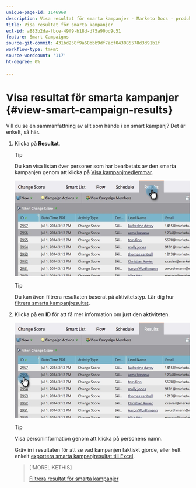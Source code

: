 ```yaml
---
unique-page-id: 1146968
description: Visa resultat för smarta kampanjer - Marketo Docs - produktdokumentation
title: Visa resultat för smarta kampanjer
exl-id: a883b2da-fbce-49f9-b18d-d75a90bd9c51
feature: Smart Campaigns
source-git-commit: 431bd258f9a68bbb9df7acf043085578d3d91b1f
workflow-type: tm+mt
source-wordcount: '117'
ht-degree: 0%

---
```


# Visa resultat för smarta kampanjer {#view-smart-campaign-results}

Vill du se en sammanfattning av allt som hände i en smart kampanj? Det är enkelt, så här.

1. Klicka på **Resultat**.

   >[!TIP]
   >
   >Du kan visa listan över personer som har bearbetats av den smarta kampanjen genom att klicka på [Visa kampanjmedlemmar](/help/marketo/product-docs/core-marketo-concepts/smart-campaigns/smart-campaign-data/view-smart-campaign-members.md).

   ![](assets/image2014-9-22-11-38-10.jpg)

   >[!TIP]
   >
   >Du kan även filtrera resultaten baserat på aktivitetstyp. Lär dig hur [filtrera smarta kampanjresultat](/help/marketo/product-docs/core-marketo-concepts/smart-campaigns/smart-campaign-data/filter-smart-campaign-results.md).

1. Klicka på en **ID** för att få mer information om just den aktiviteten.

   ![](assets/image2014-9-22-11-39-22.jpg)

   >[!TIP]
   >
   >Visa personinformation genom att klicka på personens namn.

   Gräv in i resultaten för att se vad kampanjen faktiskt gjorde, eller helt enkelt [exportera smarta kampanjresultat till Excel](/help/marketo/product-docs/core-marketo-concepts/smart-campaigns/smart-campaign-data/export-smart-campaign-results-to-excel.md).

   >[!MORELIKETHIS]
   >
   >[Filtrera resultat för smarta kampanjer](/help/marketo/product-docs/core-marketo-concepts/smart-campaigns/smart-campaign-data/filter-smart-campaign-results.md)
